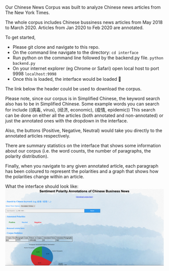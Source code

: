 
Our Chinese News Corpus was built to analyze Chinese news articles from The New York Times. 

The whole corpus includes Chinese bussiness news articles from May 2018 to March 2020. Articles from Jan 2020 to Feb 2020 are annotated.


To get started,

- Please git clone and navigate to this repo.
- On the command line navigate to the directory: `cd interface`
- Run python on the command line followed by the backend.py file. `python backend.py`
- On your internet explorer (eg Chrome or Safari) open local host to port 9998 `localhost:9998`
- Once this is loaded, the interface would be loaded 🥳


The link below the header could be used to download the corpus.

Please note, since our corpus is in Simplified Chinese, the keyword search also has to be in Simplified Chinese. Some example words you can search for include ((病毒, virus), (经济, economic), (疫情, epidemic))
This search can be done on either all the articles (both annotated and non-annotated) or just the annotated ones with the dropdown in the interface.

Also, the buttons (Positive, Negative, Neutral) would take you directly to the annotated articles respectively.

There are summary statistics on the interface that shows some information about our corpus (i.e. the word counts, the number of paragraphs, the polarity distribution).

Finally, when you navigate to any given annotated article, each paragraph has been coloured to represent the polarities and a graph that shows how the polarities change within an article. 

What the interface should look like:
![Interface Example](https://github.com/jchn122/Projects/blob/master/Chinese_News_Corpus/interface_example.png)
